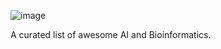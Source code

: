 ![image](https://github.com/HongxinXiang/awesome-ai-bioinformatics/blob/master/asset/logo.png)

A curated list of awesome AI and Bioinformatics.

